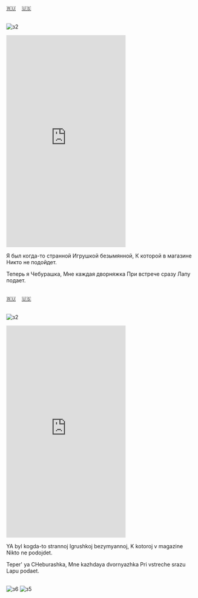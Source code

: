 <span id="ru"><a href='#ru'>🇷🇺</a> &nbsp;&nbsp;&nbsp;<a href='#en'>🇺🇸</a> &nbsp;&nbsp;&nbsp;</span><br><br>

![з2](https://github.com/user-attachments/assets/f6731c52-9580-4964-972e-a048e2a4e6be)

<iframe width="315" height="560" src="https://www.youtube.com/embed/2-ye8Rp0Ykw" frameborder="0" allow="accelerometer; autoplay; clipboard-write; encrypted-media; gyroscope; picture-in-picture; web-share"allowfullscreen></iframe>

Я был когда-то странной
Игрушкой безымянной,
К которой в магазине
Никто не подойдет.

Теперь я Чебурашка,
Мне каждая дворняжка
При встрече сразу
Лапу подает.<br><br>

<span id="en"><a href='#ru'>🇷🇺</a> &nbsp;&nbsp;&nbsp;<a href='#en'>🇺🇸</a> &nbsp;&nbsp;&nbsp;</span><br><br>

![з2](https://github.com/user-attachments/assets/f6731c52-9580-4964-972e-a048e2a4e6be)

<iframe width="315" height="560" src="https://www.youtube.com/embed/IxMO3RDBouM" frameborder="0" allow="accelerometer; autoplay; clipboard-write; encrypted-media; gyroscope; picture-in-picture; web-share"allowfullscreen></iframe>

YA byl kogda-to strannoj
Igrushkoj bezymyannoj,
K kotoroj v magazine
Nikto ne podojdet.

Teper' ya CHeburashka,
Mne kazhdaya dvornyazhka
Pri vstreche srazu
Lapu podaet.<br><br>

![з6](https://github.com/user-attachments/assets/cec87cd4-7f75-40d4-9e69-1a37539bfb91)
![з5](https://github.com/user-attachments/assets/494bd3fa-21fd-4932-96d5-d3e33bc3f203)
